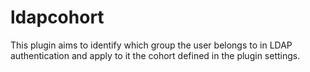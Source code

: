 # ldapcohort
This plugin aims to identify which group the user belongs to in LDAP authentication and apply to it the cohort defined in the plugin settings.
